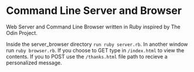 Command Line Server and Browser
==============

Web Server and Command Line Browser written in Ruby inspired by The Odin Project.

Inside the server_browser directory `run ruby server.rb`. In another window run `ruby browser.rb`. 
If you choose to GET type in `/index.html` to view the contents. 
If you to POST use the `/thanks.html` file path to recieve a personalized message.
